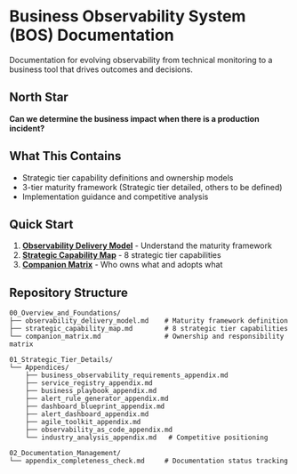 # Business Observability System (BOS) Documentation

Documentation for evolving observability from technical monitoring to a business tool that drives outcomes and decisions.

## North Star
**Can we determine the business impact when there is a production incident?**

## What This Contains
- Strategic tier capability definitions and ownership models
- 3-tier maturity framework (Strategic tier detailed, others to be defined)
- Implementation guidance and competitive analysis

## Quick Start
1. **[Observability Delivery Model](00_Overview_and_Foundations/observability_delivery_model.md)** - Understand the maturity framework
2. **[Strategic Capability Map](00_Overview_and_Foundations/strategic_capability_map.md)** - 8 strategic tier capabilities  
3. **[Companion Matrix](00_Overview_and_Foundations/companion_matrix.md)** - Who owns what and adopts what

## Repository Structure
```
00_Overview_and_Foundations/
├── observability_delivery_model.md    # Maturity framework definition
├── strategic_capability_map.md        # 8 strategic tier capabilities
└── companion_matrix.md                # Ownership and responsibility matrix

01_Strategic_Tier_Details/
└── Appendices/
    ├── business_observability_requirements_appendix.md
    ├── service_registry_appendix.md
    ├── business_playbook_appendix.md
    ├── alert_rule_generator_appendix.md
    ├── dashboard_blueprint_appendix.md
    ├── alert_dashboard_appendix.md
    ├── agile_toolkit_appendix.md
    ├── observability_as_code_appendix.md
    └── industry_analysis_appendix.md   # Competitive positioning

02_Documentation_Management/
└── appendix_completeness_check.md     # Documentation status tracking
```
